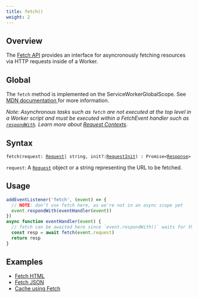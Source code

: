 ```yaml
---
title: fetch()
weight: 2
---
```


## Overview

The [Fetch API](https://developer.mozilla.org/en-US/docs/Web/API/Fetch_API) provides an interface for asyncronously fetching resources via HTTP requests inside of a Worker.

## Global

The `fetch` method is implemented on the ServiceWorkerGlobalScope. See [MDN documentation ](https://developer.mozilla.org/en-US/docs/Web/API/WindowOrWorkerGlobalScope/fetch) for more information.

_Note: Asynchronous tasks such as `fetch` are not executed at the top level in a Worker script and must be executed within a FetchEvent handler such as [`respondWith`](/reference/apis/fetch-event#methods). Learn more about [Request Contexts](/about/tips/request-context)._

## Syntax

`fetch(request: `[`Request`](/reference/apis/request)` | string, init?: `[`RequestInit`](/reference/apis/request)`) : Promise<`[`Response`](/reference/apis/response)`>`

`request`: A [`Request`](/reference/apis/request) object or a string representing the URL to be fetched.

## Usage

```js
addEventListener('fetch', (event) => {
  // NOTE: don’t use fetch here, as we're not in an async scope yet
  event.respondWith(eventHandler(event))
})
async function eventHandler(event) {
  // fetch can be awaited here since `event.respondWith()` waits for the Promise it receives to settle
  const resp = await fetch(event.request)
  return resp
}
```

## Examples

- [Fetch HTML](/templates/pages/fetch_html)
- [Fetch JSON](/templates/pages/fetch_json)
- [Cache using Fetch](/templates/pages/cache_ttl/) 